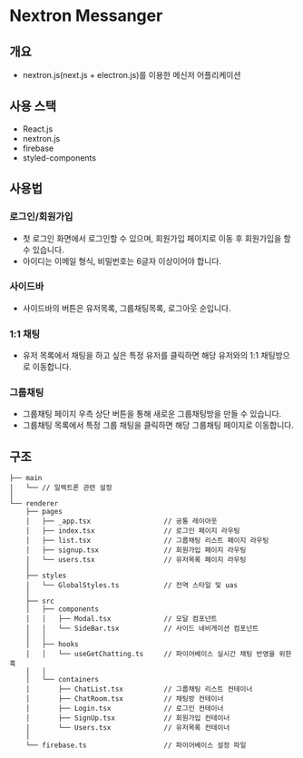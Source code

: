 # Nextron Messanger

## 개요
- nextron.js(next.js + electron.js)를 이용한 메신저 어플리케이션

## 사용 스택
- React.js
- nextron.js
- firebase
- styled-components

## 사용법
### 로그인/회원가입
- 첫 로그인 화면에서 로그인할 수 있으며, 회원가입 페이지로 이동 후 회원가입을 할 수 있습니다.
- 아이디는 이메일 형식, 비밀번호는 6글자 이상이어야 합니다.
### 사이드바
- 사이드바의 버튼은 유저목록, 그룹채팅목록, 로그아웃 순입니다.
### 1:1 채팅
- 유저 목록에서 채팅을 하고 싶은 특정 유저를 클릭하면 해당 유저와의 1:1 채팅방으로 이동합니다.
### 그룹채팅
- 그룹채팅 페이지 우측 상단 버튼을 통해 새로운 그룹채팅방을 만들 수 있습니다.
- 그룹채팅 목록에서 특정 그룹 채팅을 클릭하면 해당 그룹채팅 페이지로 이동합니다.

## 구조 
```
├── main
│   └── // 일렉트론 관련 설정
│
└── renderer
    ├── pages
    │   ├── _app.tsx                  // 공통 레이아웃
    │   ├── index.tsx                 // 로그인 페이지 라우팅
    │   ├── list.tsx                  // 그룹채팅 리스트 페이지 라우팅
    │   ├── signup.tsx                // 회원가입 페이지 라우팅
    │   └── users.tsx                 // 유저목록 페이지 라우팅
    │ 
    ├── styles 
    │   └── GlobalStyles.ts           // 전역 스타일 및 uas
    │
    ├── src
    │   ├── components
    │   │   ├── Modal.tsx             // 모달 컴포넌트
    │   │   └── SideBar.tsx           // 사이드 네비게이션 컴포넌트
    │   │
    │   ├── hooks
    │   │   └── useGetChatting.ts     // 파이어베이스 실시간 채팅 반영을 위한 훅
    │   │
    │   └── containers
    │       ├── ChatList.tsx          // 그룹채팅 리스트 컨테이너
    │       ├── ChatRoom.tsx          // 채팅방 컨테이너
    │       ├── Login.tsx             // 로그인 컨테이너
    │       ├── SignUp.tsx            // 회원가입 컨테이너
    │       └── Users.tsx             // 유저목록 컨테이너
    │
    └── firebase.ts                   // 파이어베이스 설정 파일
```